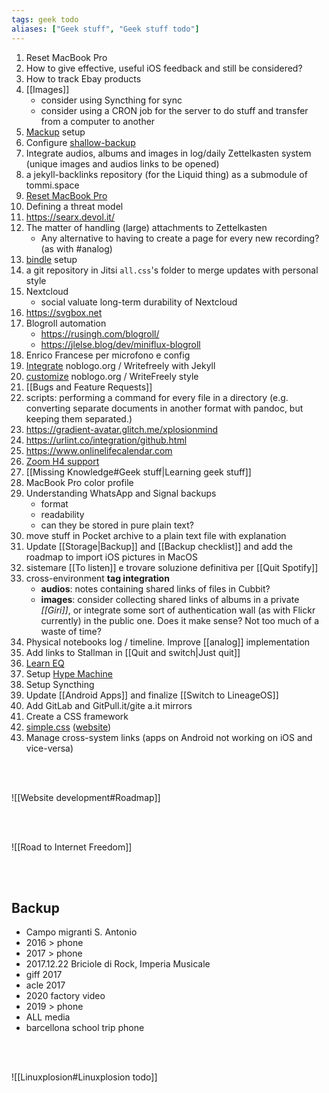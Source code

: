 ```yaml
---
tags: geek todo
aliases: ["Geek stuff", "Geek stuff todo"]
---
```

1. Reset MacBook Pro
1. How to give effective, useful iOS feedback and still be considered?
1. How to track Ebay products
1. [[Images]]
	- consider using Syncthing for sync
	- consider using a CRON job for the server to do stuff and transfer from a computer to another
1. [Mackup](https://github.com/lra/mackup "Mackup on GitHub") setup
2. Configure [shallow-backup](https://github.com/alichtman/shallow-backup "shallow-backup on MacOS")
3. Integrate audios, albums and images in log/daily Zettelkasten system (unique images and audios links to be opened)
1. a jekyll-backlinks repository (for the Liquid thing) as a submodule of tommi.space
1. [Reset MacBook Pro](https://www.wired.com/story/how-to-factory-reset-mac-windows-chromebook "Factory reset MacOS")
4. Defining a threat model
1. https://searx.devol.it/
5. The matter of handling (large) attachments to Zettelkasten
	- Any alternative to having to create a page for every new recording? (as with #analog)
8. [bindle](https://github.com/xwmx/bindle) setup
9.  a git repository in Jitsi `all.css`'s folder to merge updates with personal style
10. Nextcloud
	- social valuate long-term durability of Nextcloud
11. <https://svgbox.net>
12. Blogroll automation
	- https://rusingh.com/blogroll/
	- https://jlelse.blog/dev/miniflux-blogroll
13. Enrico Francese per microfono e config
1. [Integrate](https://github.com/cjeller1592/WriteFreely-API) noblogo.org / Writefreely with Jekyll
2. [customize](https://writefreely.org/docs/latest/writer/css) noblogo.org / WriteFreely style
14. [[Bugs and Feature Requests]]
15. scripts: performing a command for every file in a directory (e.g. converting separate documents in another format with pandoc, but keeping them separated.)
16. https://gradient-avatar.glitch.me/xplosionmind
17. https://urlint.co/integration/github.html
18. https://www.onlinelifecalendar.com
20. [Zoom H4 support](https://zoomcorp.com "Zoom official website")
21. [[Missing Knowledge#Geek stuff|Learning geek stuff]]
22. MacBook Pro color profile
23. Understanding WhatsApp and Signal backups
	- format
	- readability
	- can they be stored in pure plain text?
12. move stuff in Pocket archive to a plain text file with explanation
13. Update [[Storage|Backup]] and [[Backup checklist]] and add the roadmap to import iOS pictures in MacOS
14. sistemare [[To listen]] e trovare soluzione definitiva per [[Quit Spotify]]
15. cross-environment **tag integration**
	- **audios**: notes containing shared links of files in Cubbit?
	- **images**: consider collecting shared links of albums in a private *[[Giri]]*, or integrate some sort of authentication wall (as with Flickr currently) in the public one. Does it make sense? Not too much of a waste of time?
24. Physical notebooks log / timeline. Improve [[analog]] implementation
25. Add links to Stallman in [[Quit and switch|Just quit]]
26. [Learn EQ](https://youtu.be/e4C5DxOepsM)
27. Setup [Hype Machine](https://hypem.com)
28. Setup Syncthing
29. Update [[Android Apps]] and finalize [[Switch to LineageOS]]
30. Add GitLab and GitPull.it/gite a.it mirrors
30. Create a CSS framework
24. [simple.css](https://github.com/xplosionmind/simple.css) ([website](https://simplecss.org))
31. Manage cross-system links (apps on Android not working on iOS and vice-versa)

<br>
<br>

![[Website development#Roadmap]]

<br>
<br>

![[Road to Internet Freedom]]

<br>
<br>

## Backup

- Campo migranti S. Antonio
- 2016 \> phone
- 2017 \> phone
- 2017.12.22 Briciole di Rock, Imperia Musicale
- giff 2017
- acle 2017
- 2020 factory video
- 2019 \> phone
- ALL media
- barcellona school trip phone

<br>
<br>

![[Linuxplosion#Linuxplosion todo]]